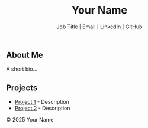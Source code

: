 <!-- index.html -->
<!DOCTYPE html>
<html lang="en">
<head>
  <meta charset="UTF-8">
  <meta name="viewport" content="width=device-width, initial-scale=1.0">
  <title>My Portfolio</title>
  <link rel="stylesheet" href="styles.css">
</head>
<body>
  <header>
    <h1>Your Name</h1>
    <p>Job Title | Email | LinkedIn | GitHub</p>
  </header>
  <section>
    <h2>About Me</h2>
    <p>A short bio...</p>
  </section>
  <section>
    <h2>Projects</h2>
    <ul>
      <li><a href="https://github.com/your-project1">Project 1</a> - Description</li>
      <li><a href="https://github.com/your-project2">Project 2</a> - Description</li>
    </ul>
  </section>
  <footer>
    <p>© 2025 Your Name</p>
  </footer>
</body>
</html>
